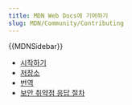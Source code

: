 ```yaml
---
title: MDN Web Docs에 기여하기
slug: MDN/Community/Contributing
---
```


{{MDNSidebar}}

- [시작하기](/ko/docs/MDN/Community/Contributing/Getting_started)
- [저장소](/ko/docs/MDN/Community/Contributing/Our_repositories)
- [번역](/ko/docs/MDN/Community/Contributing/Translated_content)
- [보안 취약점 응답 절차](/ko/docs/MDN/Community/Contributing/Security_vulnerability_response)

